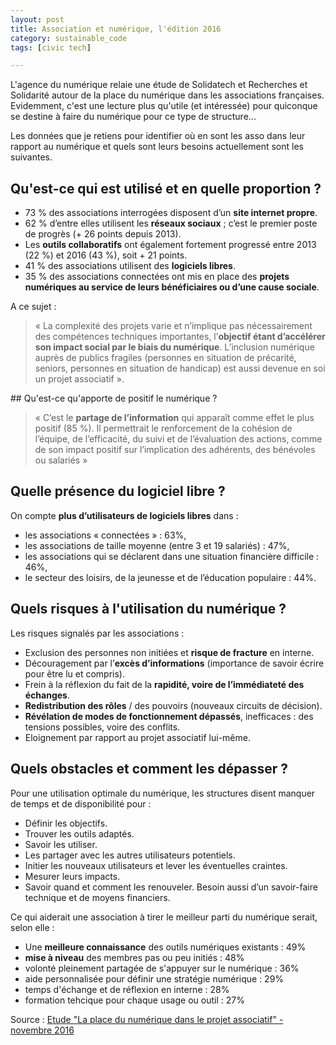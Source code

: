```yaml
---
layout: post
title: Association et numérique, l'édition 2016
category: sustainable_code
tags: [civic tech]

---
```


L'agence du numérique relaie une étude de Solidatech et Recherches et Solidarité autour de la place du numérique dans les associations françaises. Evidemment, c'est une lecture plus qu'utile (et intéressée) pour quiconque se destine à faire du numérique pour ce type de structure...

<!--more-->

Les données que je retiens pour identifier où en sont les asso dans leur rapport au numérique et quels sont leurs besoins actuellement sont les suivantes.

## Qu'est-ce qui est utilisé et en quelle proportion ?

- 73 % des associations interrogées disposent d’un **site internet propre**.
- 62 % d’entre elles utilisent les **réseaux sociaux** ; c’est le premier poste de progrès (+ 26 points depuis 2013).
- Les **outils collaboratifs** ont également fortement progressé entre 2013 (22 %) et 2016 (43 %), soit + 21 points.
- 41 % des associations utilisent des **logiciels libres**.
- 35 % des associations connectées ont mis en place des **projets numériques au service de leurs bénéficiaires ou d’une cause sociale**.

A ce sujet :
> « La complexité des projets varie et n’implique pas nécessairement des compétences techniques importantes, l’**objectif étant d’accélérer son impact social par le biais du numérique**. L’inclusion numérique auprès de publics fragiles (personnes en situation de précarité, seniors, personnes en situation de handicap) est aussi devenue en soi un projet associatif ».

## Qu'est-ce qu'apporte de positif le numérique ?

> « C’est le **partage de l’information** qui apparaît comme effet le plus positif (85 %). Il permettrait le renforcement de la cohésion de l’équipe, de l’efficacité, du suivi et de l’évaluation des actions, comme de son impact positif sur l’implication des adhérents, des bénévoles ou salariés »

## Quelle présence du logiciel libre ?

On compte **plus d’utilisateurs de logiciels libres** dans :
- les associations « connectées » : 63%,
- les associations de taille moyenne (entre 3 et 19 salariés) : 47%,
- les associations qui se déclarent dans une situation
financière difficile : 46%,
- le secteur des loisirs, de la jeunesse
et de l’éducation populaire : 44%.


## Quels risques à l'utilisation du numérique ?

Les risques signalés par les associations :
- Exclusion des personnes non initiées et **risque de fracture** en interne.
- Découragement par l’**excès d’informations**
(importance de savoir écrire pour être lu et compris).
- Frein à la réflexion du fait de la **rapidité, voire de l’immédiateté
des échanges**.
- **Redistribution des rôles** / des pouvoirs (nouveaux circuits de décision).
- **Révélation de modes de fonctionnement dépassés**, inefficaces :
des tensions possibles, voire des conflits.
- Eloignement par rapport au projet associatif lui-même.

## Quels obstacles et comment les dépasser ?

Pour une utilisation optimale du numérique, les structures disent manquer de temps et de disponibilité pour :  
- Définir les objectifs.
- Trouver les outils adaptés.
- Savoir les utiliser.
- Les partager avec les autres utilisateurs potentiels.
- Initier les nouveaux utilisateurs et lever les éventuelles craintes.
- Mesurer leurs impacts.
- Savoir quand et comment les renouveler.
Besoin aussi d’un savoir-faire technique et de moyens financiers.

Ce qui aiderait une association à tirer le meilleur parti du numérique serait, selon elle :
- Une **meilleure connaissance** des outils numériques existants : 49%
- **mise à niveau** des membres pas ou peu initiés : 48%
- volonté pleinement partagée de s'appuyer sur le numérique : 36%
- aide personnalisée pour définir une stratégie numérique : 29%
- temps d'échange et de réflexion en interne : 28%
- formation tehcique pour chaque usage ou outil : 27%


Source : [Etude "La place du numérique dans le projet associatif" - novembre 2016][source]

[source]: http://agencedunumerique.gouv.fr/forte-croissance-des-usages-numeriques-dans-le-monde-associatif-2/
